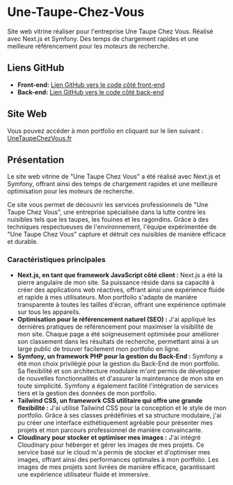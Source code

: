 # Une-Taupe-Chez-Vous   

Site web vitrine réaliser pour l'entreprise Une Taupe Chez Vous.
Réalisé avec Next.js et Symfony. Des temps de chargement rapides et une meilleure référencement pour les moteurs de recherche.

## Liens GitHub

- **Front-end:** [Lien GitHub vers le code côté front-end](https://github.com/MaximeTheneau/Une-Taupe-Chez-Vous_Next.js)
- **Back-end:** [Lien GitHub vers le code côté back-end](https://github.com/MaximeTheneau/Une-Taupe-Chez-Vous_Symfony)

## Site Web

Vous pouvez accéder à mon portfolio en cliquant sur le lien suivant : [UneTaupeChezVous.fr](https://unetaupechezvous.fr)

## Présentation

Le site web vitrine de "Une Taupe Chez Vous" a été réalisé avec Next.js et Symfony, offrant ainsi des temps de chargement rapides et une meilleure optimisation pour les moteurs de recherche.

Ce site vous permet de découvrir les services professionnels de "Une Taupe Chez Vous", une entreprise spécialisée dans la lutte contre les nuisibles tels que les taupes, les fouines et les ragondins. Grâce à des techniques respectueuses de l'environnement, l'équipe expérimentée de "Une Taupe Chez Vous" capture et détruit ces nuisibles de manière efficace et durable.

### Caractéristiques principales

- **Next.js, en tant que framework JavaScript côté client :** Next.js a été la pierre angulaire de mon site. Sa puissance réside dans sa capacité à créer des applications web réactives, offrant ainsi une expérience fluide et rapide à mes utilisateurs. Mon portfolio s'adapte de manière transparente à toutes les tailles d'écran, offrant une expérience optimale sur tous les appareils.
- **Optimisation pour le référencement naturel (SEO) :** J'ai appliqué les dernières pratiques de référencement pour maximiser la visibilité de mon site. Chaque page a été soigneusement optimisée pour améliorer son classement dans les résultats de recherche, permettant ainsi à un large public de trouver facilement mon portfolio en ligne.
- **Symfony, un framework PHP pour la gestion du Back-End :** Symfony a été mon choix privilégié pour la gestion du Back-End de mon portfolio. Sa flexibilité et son architecture modulaire m'ont permis de développer de nouvelles fonctionnalités et d'assurer la maintenance de mon site en toute simplicité. Symfony a également facilité l'intégration de services tiers et la gestion des données de mon portfolio.
- **Tailwind CSS, un framework CSS utilitaire qui offre une grande flexibilité :** J'ai utilisé Tailwind CSS pour la conception et le style de mon portfolio. Grâce à ses classes prédéfinies et sa structure modulaire, j'ai pu créer une interface esthétiquement agréable pour présenter mes projets et mon parcours professionnel de manière convaincante.
- **Cloudinary pour stocker et optimiser mes images :** J'ai intégré Cloudinary pour héberger et gérer les images de mes projets. Ce service basé sur le cloud m'a permis de stocker et d'optimiser mes images, offrant ainsi des performances optimales à mon portfolio. Les images de mes projets sont livrées de manière efficace, garantissant une expérience utilisateur fluide et immersive.
